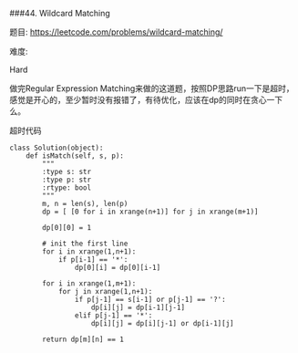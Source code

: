 ###44. Wildcard Matching

题目:
<https://leetcode.com/problems/wildcard-matching/>


难度:

Hard



做完Regular Expression Matching来做的这道题，按照DP思路run一下是超时，感觉是开心的，至少暂时没有报错了，有待优化，应该在dp的同时在贪心一下么。



超时代码
```
class Solution(object):
    def isMatch(self, s, p):
        """
        :type s: str
        :type p: str
        :rtype: bool
        """
        m, n = len(s), len(p)
        dp = [ [0 for i in xrange(n+1)] for j in xrange(m+1)]

        dp[0][0] = 1

        # init the first line
        for i in xrange(1,n+1):
            if p[i-1] == '*':
                dp[0][i] = dp[0][i-1]

        for i in xrange(1,m+1):
            for j in xrange(1,n+1):
                if p[j-1] == s[i-1] or p[j-1] == '?':
                    dp[i][j] = dp[i-1][j-1]
                elif p[j-1] == '*':
                    dp[i][j] = dp[i][j-1] or dp[i-1][j]

        return dp[m][n] == 1 
```